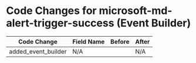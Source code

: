 # Code Changes for microsoft-md-alert-trigger-success (Event Builder)

| Code Change | Field Name | Before | After |
|-------------|------------|--------|-------|
| added_event_builder | N/A |  | N/A |